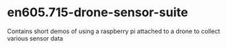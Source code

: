 # en605.715-drone-sensor-suite
Contains short demos of using a raspberry pi attached to a drone to collect various sensor data
